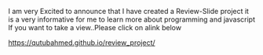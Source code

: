 I am very Excited to announce that I have created a Review-Slide project
it is a very informative for me to learn more about programming and javascript
If you want to take a view..Please click on alink below


https://qutubahmed.github.io/review_project/
